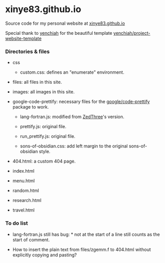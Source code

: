 # xinye83.github.io
 Source code for my personal website at [xinye83.github.io](https://xinye83.github.io/ "xinye83.github.io")

 Special thank to [yenchiah](https://github.com/yenchiah "yenchiah") for the beautiful template [yenchiah/project-website-template](https://github.com/yenchiah/project-website-template "yenchiah/project-website-template")

### Directories & files

- css

	- custom.css: defines an "enumerate" environment.

- files: all files in this site.

- images: all images in this site.

- google-code-prettify: necessary files for the [google/code-prettify](https://github.com/google/code-prettify "google/code-prettify") package to work.

	- lang-fortran.js: modified from [ZedThree](https://github.com/ZedThree "ZedThree")'s version.

	- prettify.js: original file.

	- run_prettify.js: original file.

	- sons-of-obsidian.css: add left margin to the original sons-of-obsidian style.

- 404.html: a custom 404 page.

- index.html

- menu.html

- random.html

- research.html

- travel.html

### To do list

- lang-fortran.js still has bug: \* not at the start of a line still counts as the start of comment.

- How to insert the plain text from files/zgemm.f to 404.html without explicitly copying and pasting?